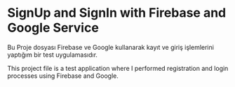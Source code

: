 # SignUp and SignIn with Firebase and Google Service

Bu Proje dosyası Firebase ve Google kullanarak kayıt ve giriş işlemlerini yaptığım bir test uygulamasıdır.

This project file is a test application where I performed registration and login processes using Firebase and Google.